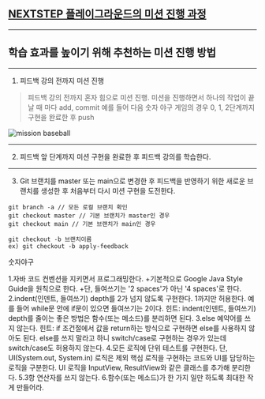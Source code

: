 ## [NEXTSTEP 플레이그라운드의 미션 진행 과정](https://github.com/next-step/nextstep-docs/blob/master/playground/README.md)

---
## 학습 효과를 높이기 위해 추천하는 미션 진행 방법

---
1. 피드백 강의 전까지 미션 진행 
> 피드백 강의 전까지 혼자 힘으로 미션 진행. 미션을 진행하면서 하나의 작업이 끝날 때 마다 add, commit
> 예를 들어 다음 숫자 야구 게임의 경우 0, 1, 2단계까지 구현을 완료한 후 push

![mission baseball](https://raw.githubusercontent.com/next-step/nextstep-docs/master/playground/images/mission_baseball.png)

---
2. 피드백 앞 단계까지 미션 구현을 완료한 후 피드백 강의를 학습한다.

---
3. Git 브랜치를 master 또는 main으로 변경한 후 피드백을 반영하기 위한 새로운 브랜치를 생성한 후 처음부터 다시 미션 구현을 도전한다.

```
git branch -a // 모든 로컬 브랜치 확인
git checkout master // 기본 브랜치가 master인 경우
git checkout main // 기본 브랜치가 main인 경우

git checkout -b 브랜치이름
ex) git checkout -b apply-feedback
```

숫자야구

1.자바 코드 컨벤션을 지키면서 프로그래밍한다.
+기본적으로 Google Java Style Guide을 원칙으로 한다.
    +단, 들여쓰기는 '2 spaces'가 아닌 '4 spaces'로 한다.
2.indent(인덴트, 들여쓰기) depth를 2가 넘지 않도록 구현한다. 1까지만 허용한다.
    예를 들어 while문 안에 if문이 있으면 들여쓰기는 2이다.
    힌트: indent(인덴트, 들여쓰기) depth를 줄이는 좋은 방법은 함수(또는 메소드)를 분리하면 된다.
3.else 예약어를 쓰지 않는다.
    힌트: if 조건절에서 값을 return하는 방식으로 구현하면 else를 사용하지 않아도 된다.
    else를 쓰지 말라고 하니 switch/case로 구현하는 경우가 있는데 switch/case도 허용하지 않는다.
4.모든 로직에 단위 테스트를 구현한다. 단, UI(System.out, System.in) 로직은 제외
    핵심 로직을 구현하는 코드와 UI를 담당하는 로직을 구분한다.
    UI 로직을 InputView, ResultView와 같은 클래스를 추가해 분리한다.
5.3항 연산자를 쓰지 않는다.
6.함수(또는 메소드)가 한 가지 일만 하도록 최대한 작게 만들어라.